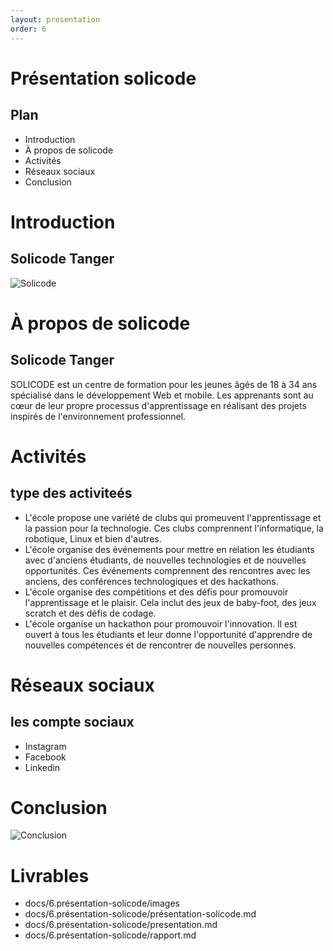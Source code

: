 ```yaml
---
layout: presentation
order: 6
---
```

# Présentation solicode
<!-- new slide -->
## Plan
- Introduction
- À propos de solicode
- Activités
- Réseaux sociaux
- Conclusion
<!-- new slide -->
# Introduction

## Solicode Tanger
![Solicode](/lab-markdown/6.présentation-solicode/images/solicode.jpg)
<!-- new slide -->
# À propos de solicode
## Solicode Tanger
SOLICODE est un centre de formation pour les jeunes âgés de 18 à 34 ans spécialisé dans le développement Web et mobile. Les apprenants sont au cœur de leur propre processus d'apprentissage en réalisant des projets inspirés de l'environnement professionnel.
<!-- new slide -->
# Activités
## type des activiteés
- L'école propose une variété de clubs qui promeuvent l'apprentissage et la passion pour la technologie. Ces clubs comprennent l'informatique, la robotique, Linux et bien d'autres.
- L'école organise des événements pour mettre en relation les étudiants avec d'anciens étudiants, de nouvelles technologies et de nouvelles opportunités. Ces événements comprennent des rencontres avec les anciens, des conférences technologiques et des hackathons.
- L'école organise des compétitions et des défis pour promouvoir l'apprentissage et le plaisir. Cela inclut des jeux de baby-foot, des jeux scratch et des défis de codage.
- L'école organise un hackathon pour promouvoir l'innovation. Il est ouvert à tous les étudiants et leur donne l'opportunité d'apprendre de nouvelles compétences et de rencontrer de nouvelles personnes.
<!-- new slide -->
# Réseaux sociaux
## les compte sociaux

- Instagram
- Facebook
- Linkedin
<!-- new slide -->
# Conclusion

![Conclusion](/lab-markdown/6.présentation-solicode.md/images/conclusion.png)
<!-- new slide -->
# Livrables

- docs/6.présentation-solicode/images
- docs/6.présentation-solicode/présentation-solicode.md
- docs/6.présentation-solicode/presentation.md
- docs/6.présentation-solicode/rapport.md